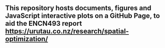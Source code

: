 ## This repository hosts documents, figures and JavaScript interactive plots on a GitHub Page, to aid the ENCN493 report https://urutau.co.nz/research/spatial-optimization/
